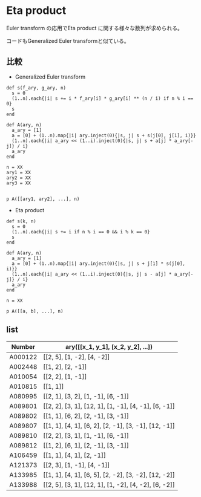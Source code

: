 # Eta product

Euler transform の応用でEta product に関する様々な数列が求められる。

コードもGeneralized Euler transformと似ている。

## 比較

- Generalized Euler transform

```Ruby:Generalized Euler transform
def s(f_ary, g_ary, n)
  s = 0
  (1..n).each{|i| s += i * f_ary[i] * g_ary[i] ** (n / i) if n % i == 0}
  s
end

def A(ary, n)
  a_ary = [1]
  a = [0] + (1..n).map{|i| ary.inject(0){|s, j| s + s(j[0], j[1], i)}}
  (1..n).each{|i| a_ary << (1..i).inject(0){|s, j| s + a[j] * a_ary[-j]} / i}
  a_ary
end

n = XX
ary1 = XX
ary2 = XX
ary3 = XX


p A([[ary1, ary2], ...], n)
```

- Eta product

```Ruby:Eta product
def s(k, n)
  s = 0
  (1..n).each{|i| s += i if n % i == 0 && i % k == 0}
  s
end

def A(ary, n)
  a_ary = [1]
  a = [0] + (1..n).map{|i| ary.inject(0){|s, j| s + j[1] * s(j[0], i)}}
  (1..n).each{|i| a_ary << (1..i).inject(0){|s, j| s - a[j] * a_ary[-j]} / i}
  a_ary
end

n = XX

p A([[a, b], ...], n)
```

## list

| Number | ary([[x_1, y_1], [x_2, y_2], ...]) |
| ----- | ----- | 
| A000122 | [[2, 5], [1, -2], [4, -2]] |
| A002448 | [[1, 2], [2, -1]] |
| A010054 | [[2, 2], [1, -1]] |
| A010815 | [[1, 1]] |
| A080995 | [[2, 1], [3, 2], [1, -1], [6, -1]] |
| A089801 | [[2, 2], [3, 1], [12, 1], [1, -1], [4, -1], [6, -1]] |
| A089802 | [[1, 1], [6, 2], [2, -1], [3, -1]] |
| A089807 | [[1, 1], [4, 1], [6, 2], [2, -1], [3, -1], [12, -1]] |
| A089810 | [[2, 2], [3, 1], [1, -1], [6, -1]] |
| A089812 | [[1, 2], [6, 1], [2, -1], [3, -1]] |
| A106459 | [[1, 1], [4, 1], [2, -1]] |
| A121373 | [[2, 3], [1, -1], [4, -1]] |
| A133985 | [[1, 1], [4, 1], [6, 5], [2, -2], [3, -2], [12, -2]] |
| A133988 | [[2, 5], [3, 1], [12, 1], [1, -2], [4, -2], [6, -2]] |

